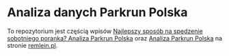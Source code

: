 # Analiza danych Parkrun Polska

To repozytorium jest częścią wpisów [Najlepszy sposób na spędzenie sobotniego poranka? Analiza Parkrun Polska](https://remlein.pl/blog/najlepszy-sposob-na-spedzenie-sobotniego-poranka-analiza-parkrun-polska) oraz [Analiza Parkrun Polska](https://remlein.pl/projekty/analiza-parkrun-polska) na stronie [remlein.pl](remlein.pl).